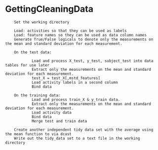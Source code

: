 # GettingCleaningData


        Set the working directory
        
        Load: activities so that they can be used as labels
        Load: feature names so they can be used as data column names
        Generate True/False logicals to denote only the measurements on the mean and standard deviation for each measurement.
        
        On the test data:
                
                Load and process X_test, y_test, subject_test into data tables for use later
                Extract only the measurements on the mean and standard deviation for each measurement.
                test_X = test_X[,mstd_features]
                Load activity labels in a second column
                Bind data

        On the training data:
                Load and process train_X & y_train data.
                Extract only the measurements on the mean and standard deviation for each measurement.
                Load activity data
                Bind data
                Merge test and train data
                
        Create another independent tidy data set with the average using the mean function to via dcast
        Write out the tidy_data set to a text file in the working directory
